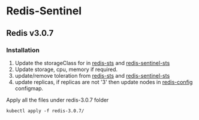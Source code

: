 # Redis-Sentinel

## Redis v3.0.7

### Installation

1. Update the storageClass for in [redis-sts]() and [redis-sentinel-sts]()
2. Update storage, cpu, memory if required.
3. update/remove toleration from [redis-sts]() and [redis-sentinel-sts]()
4. update replicas, if replicas are not '3' then update nodes in [redis-config]() configmap.

Apply all the files under redis-3.0.7 folder

```
kubectl apply -f redis-3.0.7/
```